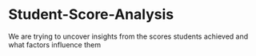 # Student-Score-Analysis
We are trying to uncover insights from the scores students achieved and what factors influence them
